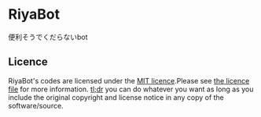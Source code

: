 # RiyaBot
便利そうでくだらないbot



## Licence

RiyaBot's codes are licensed under the [MIT licence](https://opensource.org/licenses/MIT).Please see [the licence file](LICENCE) for more information. [tl;dr](https://tldrlegal.com/license/mit-license) you can do whatever you want as long as you include the original copyright and license notice in any copy of the software/source.

